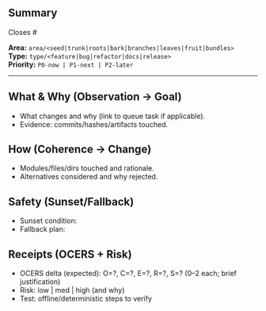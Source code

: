 ## Summary
<one sentence objective>  
Closes #<issue-number>

**Area:** `area/<seed|trunk|roots|bark|branches|leaves|fruit|bundles>`  
**Type:** `type/<feature|bug|refactor|docs|release>`  
**Priority:** `P0-now | P1-next | P2-later`

---

## What & Why (Observation → Goal)
- What changes and why (link to queue task if applicable).
- Evidence: commits/hashes/artifacts touched.

## How (Coherence → Change)
- Modules/files/dirs touched and rationale.
- Alternatives considered and why rejected.

## Safety (Sunset/Fallback)
- Sunset condition:
- Fallback plan:

## Receipts (OCERS + Risk)
- OCERS delta (expected): O=?, C=?, E=?, R=?, S=? (0–2 each; brief justification)
- Risk: low | med | high (and why)
- Test: offline/deterministic steps to verify
